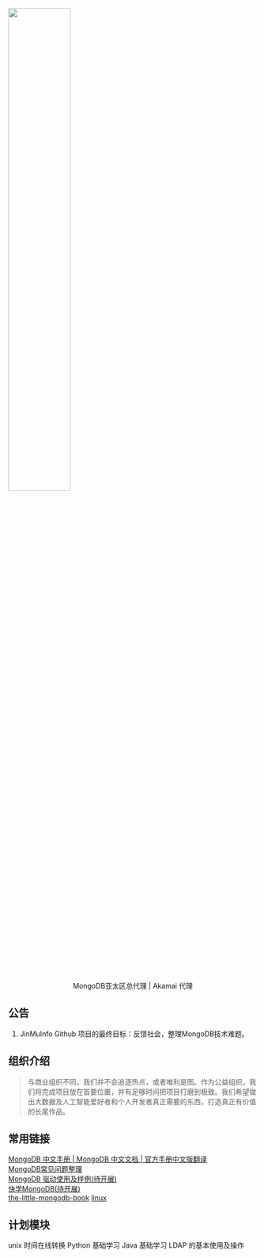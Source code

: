 
<img src="https://docs.jinmu.info/images/logo/jmlogo.png" width="50%" height="50%">
<p align="center">MongoDB亚太区总代理 |  Akamai 代理 </p>


<!--announce-->

## **公告**

1.  JinMuInfo Github 项目的最终目标：反馈社会，整理MongoDB技术难题。

<!--endannounce-->

<!--intro-->

## **组织介绍**

> 与商业组织不同，我们并不会追逐热点，或者唯利是图。作为公益组织，我们将完成项目放在首要位置，并有足够时间把项目打磨到极致。我们希望做出大数据及人工智能爱好者和个人开发者真正需要的东西，打造真正有价值的长尾作品。
> 

##  **常用链接** 
[MongoDB 中文手册 | MongoDB 中文文档 | 官方手册中文版翻译](https://docs.jinmu.info/MongoDB-Manual-zh/)  
[MongoDB常见问题整理](https://github.com/JinMuInfo/Discussion-for-MongoDB)    
[MongoDB 驱动使用及样例(待开展)](https://github.com/JinMuInfo/Mongo-Driver-Usage)  
[快学MongoDB(待开展)](https://docs.jinmu.info/Quick-Learn-Mongo/)   
[the-little-mongodb-book](docs.jinmu.info/the-little-mongodb-book/)
[linux](https://docs.jinmu.info/linux/)

## **计划模块** 
unix  时间在线转换
Python 基础学习 
Java  基础学习 
LDAP  的基本使用及操作

